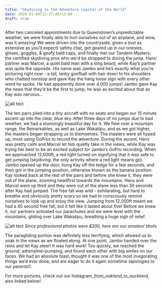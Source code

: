 ```yaml
---
title: "Skydiving in the Adventure Capital of the World"
date: 2020-01-04T12:37:48+13:00
draft: true
---
```


After two canceled appointments due to Queenstown’s unpredictable weather, we were finally able to hurl ourselves out of an airplane, and wow, was it amazing! We were driven into the countryside, given a (not as extensive as you’d expect) safety chat, got geared up in our onesies, gloves, goggles, & goofy bald caps, and finally met our Tandem Masters, the certified skydiving pros who we'd be strapped to during the jump. Hans’ partner was Marcel, a quiet bald man with a long beard, while Kay’s partner was quite the opposite. His name was Jambo and he’s exactly what you’re picturing right now - a tall, lanky goofball with hair down to his shoulders who chatted nonstop and gave Kay the hang loose sign with every other word he spoke. He had apparently done over 4,000 jumps! Jambo gave Kay the news that they’d be the first to jump; he was as excited about that as Kay was nervous... 

![alt text](https://res.cloudinary.com/dqsylhojv/image/upload/v1578095291/hanswustrack.com/skydiving-in-the-adventure-capital-of-the-world/IMG_9443_hwjt73.jpg "Our silly costumes")

The ten pairs piled into a tiny aircraft with no seats and began our 15 minute ascent up into the clear, blue sky. After three days of no jumps due to bad weather, we had a stunningly beautiful day for it. We flew over a mountain range, the Remarkables, as well as Lake Wakatipu, and as we got higher, the masters began strapping us to themselves. The masters were all hyped up, most using GoPros to record the adventure. During the ascent, Hans was pretty calm and Marcel let him quietly take in the views, while Kay was trying her best to be an excited subject for Jambo’s GoPro recording. When we approached 12,000ft, a red light turned on signifying that it was safe to get jumping (skydiving: the only activity where a red light means go). Jambo opened up the door, hung Kay off the ledge for a few seconds, and then got in the jumping position, otherwise known as the banana position. Kay looked back at the rest of the pairs and before she knew it, they were out of the plane, zooming headfirst towards the mountains. Hans and Marcel were up third and they were out of the plane less than 30 seconds after Kay had jumped. The free fall was wild - exhilarating, but hard to breathe and obviously pretty scary so we had to consciously remind ourselves to look up and enjoy the view. Jumping from 12,000ft meant we had a 45 second free fall, but it felt like it lasted about five! Before we knew it, our partners activated our parachutes and we were level with the mountains, gliding over Lake Wakatipu, breathing a huge sigh of relief.

![alt text](https://res.cloudinary.com/dqsylhojv/image/upload/v1578095301/hanswustrack.com/skydiving-in-the-adventure-capital-of-the-world/IMG_6565_rsxbvj.jpg "Our amateur photography")
_Since professional photos were $200, here are our amateur shots_

The paragliding portion was definitely less terrifying, which allowed us to soak in the views as we floated along. At one point, Jambo handed over the reins and let Kay steer! It was hard work! Too quickly, we reached the ground, adrenaline-pumping, and found each other with big smiles on our faces. We had an absolute blast, thought it was one of the most invigorating things we’d ever done, and are eager to do it again sometime (apologies to our parents!). 

For more pictures, check out our Instagram, *from_oakland_to_auckland*, also linked below!